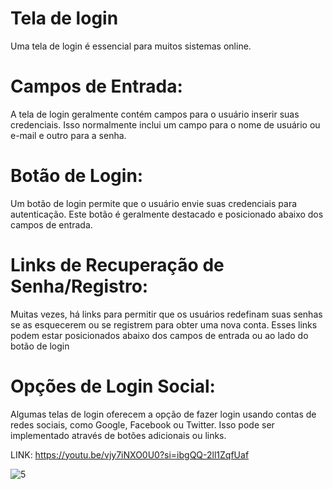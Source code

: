 # Tela de login
Uma tela de login é essencial para muitos sistemas online.

# Campos de Entrada:
A tela de login geralmente contém campos para o usuário inserir suas credenciais. Isso normalmente inclui um campo para o nome de usuário ou e-mail e outro para a senha.

# Botão de Login:
Um botão de login permite que o usuário envie suas credenciais para autenticação. Este botão é geralmente destacado e posicionado abaixo dos campos de entrada.

# Links de Recuperação de Senha/Registro:
Muitas vezes, há links para permitir que os usuários redefinam suas senhas se as esquecerem ou se registrem para obter uma nova conta. Esses links podem estar posicionados abaixo dos campos de entrada ou ao lado do botão de login

# Opções de Login Social: 
Algumas telas de login oferecem a opção de fazer login usando contas de redes sociais, como Google, Facebook ou Twitter. Isso pode ser implementado através de botões adicionais ou links.

LINK: https://youtu.be/vjy7iNXO0U0?si=ibgQQ-2ll1ZqfUaf

![5](https://github.com/ThalesHenriq/front-end-project-test/assets/125931825/e47766d3-631b-41ab-a7a8-179bcfee47ce)
